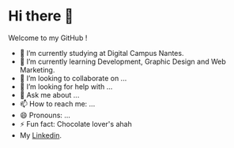 # Hi there 👋

Welcome to my GitHub !

- 🔭 I’m currently studying at Digital Campus Nantes.
- 🌱 I’m currently learning Development, Graphic Design and Web Marketing.
- 👯 I’m looking to collaborate on ...
- 🤔 I’m looking for help with ...
- 💬 Ask me about ...
- 📫 How to reach me: ...
- 😄 Pronouns: ...
- ⚡ Fun fact: Chocolate lover's ahah
- My [Linkedin](https://www.linkedin.com/in/m%C3%A9lanie-guillon-72aa391b8).
